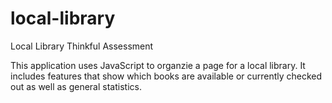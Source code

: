 # local-library
Local Library Thinkful Assessment

This application uses JavaScript to organzie a page for a local library. It includes features that show which books are available or currently checked out as well as general statistics.  

